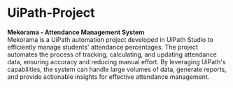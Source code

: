 # UiPath-Project
**Mekorama - Attendance Management System**  
Mekorama is a UiPath automation project developed in UiPath Studio to efficiently manage students' attendance percentages. The project automates the process of tracking, calculating, and updating attendance data, ensuring accuracy and reducing manual effort. By leveraging UiPath's capabilities, the system can handle large volumes of data, generate reports, and provide actionable insights for effective attendance management.
